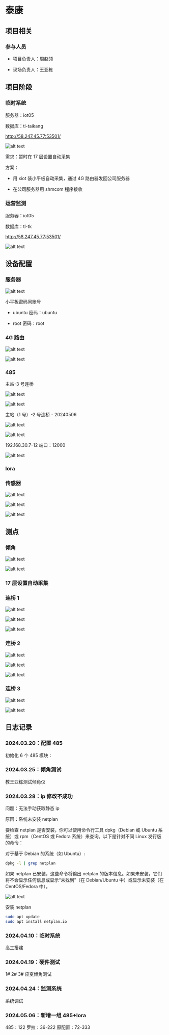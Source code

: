 # 泰康

## 项目相关

### 参与人员

- 项目负责人：周赵领

- 现场负责人：王亚栋

## 项目阶段

### 临时系统

服务器：iot05

数据库：tl-taikang

<http://58.247.45.77:53501/>

![alt text](img/6b753210cb7faef90f5a28f1c6b7001.png)

需求：暂时在 17 层设置自动采集

方案：

- 用 xiot 装小平板自动采集，通过 4G 路由器发回公司服务器

- 在公司服务器用 shmcom 程序接收

### 运营监测

服务器：iot05

数据库：tl-tk

<http://58.247.45.77:53501/>

![alt text](img/image-1.png)

## 设备配置

### 服务器

![alt text](img/image.png)

小平板密码同账号

- ubuntu 密码：ubuntu

- root 密码：root

### 4G 路由

![alt text](img/image-3.png)

![alt text](img/image-4.png)

### 485

主站-3 号连桥

![alt text](img/image-5.png)

![alt text](img/4d866007614abbf1d0ff4872eede4ba.png)

主站（1 号）-2 号连桥 - 20240506

![alt text](img/2c0ba4fb952528d820d69c0e2983a82.png)

![alt text](img/f76d9969a51d2a9bad4bac3222048ec.png)

192.168.30.7-12 端口：12000

![alt text](./img/0320-rs485.png)

### lora

### 传感器

![alt text](img/f3d26a641d8e4b54bb3494f06696848.jpg)

![alt text](img/0f355217fda5769039978bd26103558.jpg)

![alt text](img/cdb852e22595f33648a557ba2b692fd.jpg)

## 测点

### 倾角

![alt text](img/10022d2c88ebc55154525669896843d.jpg)

![alt text](img/af0b4464166a3bf4c2663d20a533a7b.jpg)

### 17 层设置自动采集

### 连桥 1

![alt text](img/e6a50602694d8c67737c38a41464e6a.jpg)

![alt text](img/a36f9b4f685ca6f7cab0e9f8db08f83.jpg)

![alt text](img/2f0f56978318b5cd145be5b6d9d7b68.jpg)

### 连桥 2

![alt text](img/06843c19bcf6a958f635745946c3ab7.jpg)

![alt text](img/12a59e92d0ecced33485c8e68b95ea8.jpg)

![alt text](img/a7a5102b31a7ed3036dc6388a79571a.jpg)

### 连桥 3

![alt text](img/84b9dc1e5f2296145f92bcfedddd935.jpg)

![alt text](img/85bf1c349f4ef3dfb8894fa72b1522d.jpg)

## 日志记录

### 2024.03.20：配置 485

初始化 6 个 485 模块：

### 2024.03.25：倾角测试

教王亚栋测试倾角仪

### 2024.03.28：ip 修改不成功

问题：无法手动获取静态 ip

原因：系统未安装 netplan

要检查 netplan 是否安装，你可以使用命令行工具 dpkg（Debian 或 Ubuntu 系统）或 rpm（CentOS 或 Fedora 系统）来查询。以下是针对不同 Linux 发行版的命令：

对于基于 Debian 的系统（如 Ubuntu）:

```sh
dpkg -l | grep netplan
```

如果 netplan 已安装，这些命令将输出 netplan 的版本信息。如果未安装，它们将不会显示任何信息或显示“未找到”（在 Debian/Ubuntu 中）或显示未安装（在 CentOS/Fedora 中）。

![alt text](img/image-2.png)

安装 netplan

```sh
sudo apt update
sudo apt install netplan.io

```

### 2024.04.10：临时系统

高工搭建

### 2024.04.19：硬件测试

1# 2# 3# 应变倾角测试

### 2024.04.24：监测系统

系统调试

### 2024.05.06：新增一组 485+lora

485：122 罗拉：36-222 原配置：72-333
